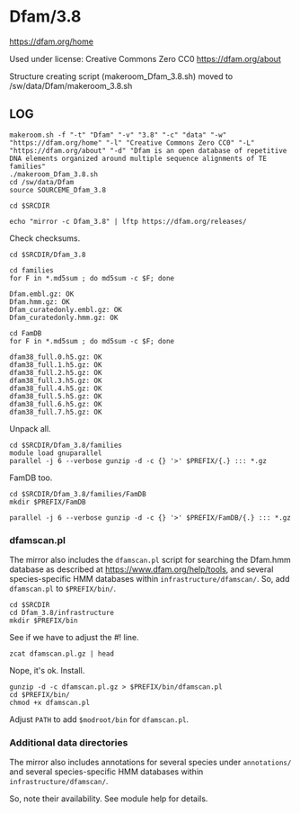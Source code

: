 Dfam/3.8
========

<https://dfam.org/home>

Used under license:
Creative Commons Zero CC0
<https://dfam.org/about>

Structure creating script (makeroom_Dfam_3.8.sh) moved to /sw/data/Dfam/makeroom_3.8.sh

LOG
---

    makeroom.sh -f "-t" "Dfam" "-v" "3.8" "-c" "data" "-w" "https://dfam.org/home" "-l" "Creative Commons Zero CC0" "-L" "https://dfam.org/about" "-d" "Dfam is an open database of repetitive DNA elements organized around multiple sequence alignments of TE families"
    ./makeroom_Dfam_3.8.sh
    cd /sw/data/Dfam
    source SOURCEME_Dfam_3.8

    cd $SRCDIR

    echo "mirror -c Dfam_3.8" | lftp https://dfam.org/releases/

Check checksums.

    cd $SRCDIR/Dfam_3.8

    cd families
    for F in *.md5sum ; do md5sum -c $F; done

    Dfam.embl.gz: OK
    Dfam.hmm.gz: OK
    Dfam_curatedonly.embl.gz: OK
    Dfam_curatedonly.hmm.gz: OK

    cd FamDB
    for F in *.md5sum ; do md5sum -c $F; done

    dfam38_full.0.h5.gz: OK
    dfam38_full.1.h5.gz: OK
    dfam38_full.2.h5.gz: OK
    dfam38_full.3.h5.gz: OK
    dfam38_full.4.h5.gz: OK
    dfam38_full.5.h5.gz: OK
    dfam38_full.6.h5.gz: OK
    dfam38_full.7.h5.gz: OK

Unpack all.

    cd $SRCDIR/Dfam_3.8/families
    module load gnuparallel
    parallel -j 6 --verbose gunzip -d -c {} '>' $PREFIX/{.} ::: *.gz

FamDB too.

    cd $SRCDIR/Dfam_3.8/families/FamDB
    mkdir $PREFIX/FamDB

    parallel -j 6 --verbose gunzip -d -c {} '>' $PREFIX/FamDB/{.} ::: *.gz


### dfamscan.pl

The mirror also includes the `dfamscan.pl` script for searching the Dfam.hmm
database as described at <https://www.dfam.org/help/tools>, and several
species-specific HMM databases within `infrastructure/dfamscan/`.  So, add
`dfamscan.pl` to `$PREFIX/bin/`.

    cd $SRCDIR
    cd Dfam_3.8/infrastructure
    mkdir $PREFIX/bin

See if we have to adjust the #! line.

    zcat dfamscan.pl.gz | head

Nope, it's ok. Install.

    gunzip -d -c dfamscan.pl.gz > $PREFIX/bin/dfamscan.pl
    cd $PREFIX/bin/
    chmod +x dfamscan.pl

Adjust `PATH` to add `$modroot/bin` for `dfamscan.pl`.


### Additional data directories

The mirror also includes annotations for several species under `annotations/`
and several species-specific HMM databases within `infrastructure/dfamscan/`.

So, note their availability. See module help for details.

